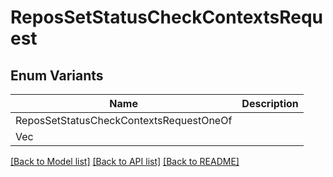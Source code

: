 # ReposSetStatusCheckContextsRequest

## Enum Variants

| Name | Description |
|---- | -----|
| ReposSetStatusCheckContextsRequestOneOf |  |
| Vec<String> |  |

[[Back to Model list]](../README.md#documentation-for-models) [[Back to API list]](../README.md#documentation-for-api-endpoints) [[Back to README]](../README.md)



